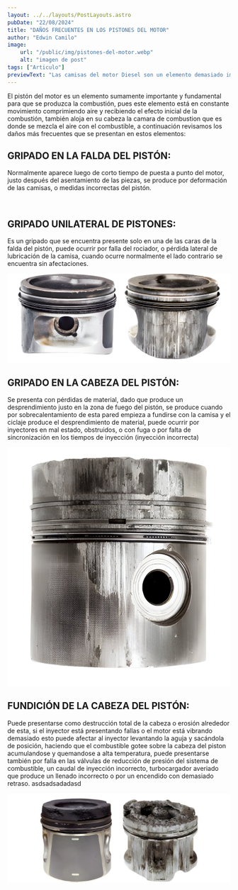 ```yaml
---
layout: ../../layouts/PostLayouts.astro
pubDate: "22/08/2024"
title: "DAÑOS FRECUENTES EN LOS PISTONES DEL MOTOR"
author: "Edwin Camilo"
image:
    url: "/public/img/pistones-del-motor.webp"
    alt: "imagen de post"
tags: ["Articulo"] 
previewText: "Las camisas del motor Diesel son un elemento demasiado importante en el motor, pues estas son las que alojan los pistones que en conjunto son los que hacen que la combustión suceda. "
---
```



<div class="grid grid-cols-2 "> 

<div class="flex flex-col mr-8"> 
<p class="text-blog"> El pistón del motor es un elemento sumamente importante y fundamental para que se produzca la combustión, pues este elemento está en constante movimiento comprimiendo aire y recibiendo el efecto inicial de la combustión, también aloja en su cabeza la camara de combustion que es donde se mezcla el aire con el combustible, a continuación revisamos los daños más frecuentes que se presentan en estos elementos:
</p>

<h2 class="subtitulos-blog my-4"> GRIPADO EN LA FALDA DEL PISTÓN:  </h2> 
<p class="text-blog"> Normalmente aparece luego de corto tiempo de puesta a punto del motor, justo después del asentamiento de las piezas, se produce por deformación de las camisas, o medidas incorrectas del pistón.
</p>
<img class="rounded-t-lg w-[200px]" src="/public/img/gripado-en-la-falta-del-pistón.png" alt=""> </img>



<h2 class="subtitulos-blog my-4"> GRIPADO UNILATERAL DE PISTONES: </h2> 
<p class="text-blog"> Es un gripado que se encuentra presente solo en una de las caras de la falda del pistón, puede ocurrir por falla del rociador, o pérdida lateral de lubricación de la camisa, cuando ocurre normalmente el lado contrario se encuentra sin afectaciones.

 </p>
<img class="rounded-t-lg w-auto" src="/public/img/gripado-unilateral-de-pistones.png" alt=""> </img>

</div>

<div class="flex flex-col ml-8"> 
<h2 class="subtitulos-blog "> GRIPADO EN LA CABEZA DEL PISTÓN: </h2> 
<p class="text-blog"> Se presenta con pérdidas de material, dado que produce un desprendimiento justo en la zona de fuego del pistón, se produce cuando por sobrecalentamiento de esta pared empieza a fundirse con la camisa y el ciclaje produce el desprendimiento de material, puede ocurrir por inyectores en mal estado, obstruidos, o con fuga o por falta de sincronización en los tiempos de inyección (inyección incorrecta)

</p>
<img class="rounded-t-lg w-[200px]" src="/public/img/gripado-en-la-cabeza-del-piston.png" alt=""> </img>

<h2 class="subtitulos-blog "> FUNDICIÓN DE LA CABEZA DEL PISTÓN: </h2> 
<p class="text-blog"> Puede presentarse como destrucción total de la cabeza o erosión alrededor de esta, si el inyector está presentando fallas o el motor está vibrando demasiado esto puede afectar al inyector levantando la aguja y sacándola de posición, haciendo que el combustible gotee sobre la cabeza del piston acumulandose y quemandose a alta temperatura, puede presentarse también por falla en las válvulas de reducción de presión del sistema de combustible, un caudal de inyección incorrecto, turbocargador averiado que produce un llenado incorrecto o por un encendido con demasiado retraso.
asdsadsadadasd

</p>
<img class="rounded-t-lg w-auto" src="/public/img/fundición-en-la-cabeza-del-pistón.png" alt=""> </img>


</div>

</div>


